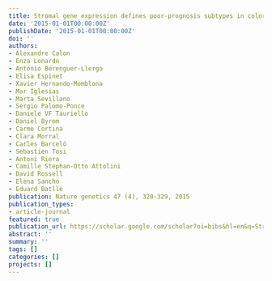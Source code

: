 ```yaml
---
title: Stromal gene expression defines poor-prognosis subtypes in colorectal cancer
date: '2015-01-01T00:00:00Z'
publishDate: '2015-01-01T00:00:00Z'
doi: ''
authors:
- Alexandre Calon
- Enza Lonardo
- Antonio Berenguer-Llergo
- Elisa Espinet
- Xavier Hernando-Momblona
- Mar Iglesias
- Marta Sevillano
- Sergio Palomo-Ponce
- Daniele VF Tauriello
- Daniel Byrom
- Carme Cortina
- Clara Morral
- Carles Barceló
- Sebastien Tosi
- Antoni Riera
- Camille Stephan-Otto Attolini
- David Rossell
- Elena Sancho
- Eduard Batlle
publication: Nature genetics 47 (4), 320-329, 2015
publication_types:
- article-journal
featured: true
publication_url: https://scholar.google.com/scholar?oi=bibs&hl=en&q=Stromal+gene+expression+defines+poor-prognosis+subtypes+in+colorectal+cancer
abstract: ''
summary: ''
tags: []
categories: []
projects: []
---
```

